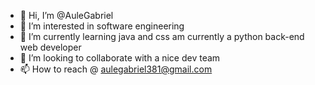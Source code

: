 - 👋 Hi, I’m @AuleGabriel
- 👀 I’m interested in software engineering 
- 🌱 I’m currently learning java and css am currently a python back-end web developer 
- 💞️ I’m looking to collaborate with  a nice  dev team
- 📫 How to reach @ aulegabriel381@gmail.com

<!---
AuleGabriel/AuleGabriel is a ✨ special ✨ repository because its `README.md` (this file) appears on your GitHub profile.
You can click the Preview link to take a look at your changes.
--->
